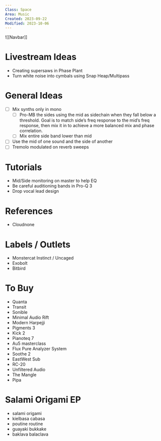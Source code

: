 ```yaml
---
Class: Space
Area: Music
Created: 2023-09-22
Modified: 2023-10-06
---
```


![[Navbar]]

# Livestream Ideas

- Creating supersaws in Phase Plant
- Turn white noise into cymbals using Snap Heap/Multipass

# General Ideas

- [ ] Mix synths only in mono
    - [ ] Pro-MB the sides using the mid as sidechain when they fall below a threshold. Goal is to match side’s freq response to the mid’s freq response, then mix it in to achieve a more balanced mix and phase correlation.
    - [ ] Mix entire side band lower than mid
- [ ] Use the mid of one sound and the side of another
- [ ] Tremolo modulated on reverb sweeps

# Tutorials

- Mid/Side monitoring on master to help EQ
- Be careful auditioning bands in Pro-Q 3
- Drop vocal lead design

# References

- Cloudnone

# Labels / Outlets

- Monstercat Instinct / Uncaged
- Exobolt
- Bitbird

# To Buy

- Quanta
- Transit
- Sonible
- Minimal Audio Rift
- Modern Harpejji
- Pigments 3
- Kick 2
- Pianoteq 7
- Au5 masterclass
- Flux Pure Analyzer System
- Soothe 2
- EastWest Sub
- RC-20
- Unfiltered Audio
- The Mangle
- Pipa

# Salami Origami EP

- salami origami
- kielbasa cabasa
- poutine routine
- guayaki bukkake
- baklava balaclava
